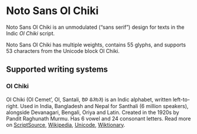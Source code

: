
# Noto Sans Ol Chiki

Noto Sans Ol Chiki is an unmodulated (“sans serif”) design for texts in the Indic _Ol Chiki_ script. 

Noto Sans Ol Chiki has multiple weights, contains 55 glyphs, and supports 53 characters from the Unicode block Ol Chiki.


## Supported writing systems


### Ol Chiki

Ol Chiki (Ol Cemet’, Ol, Santali, ᱚᱞ ᱪᱤᱠᱤ) is an Indic alphabet, written left-to-right. Used in India, Bangladesh and Nepal for Santhali (6 million speakers), alongside Devanagari, Bengali, Oriya and Latin. Created in the 1920s by Pandit Raghunath Murmu. Has 6 vowel and 24 consonant letters. Read more on [ScriptSource](https://scriptsource.org/scr/Olck), [Wikipedia](https://en.wikipedia.org/wiki/ISO_15924:Olck), [Unicode](https://www.unicode.org/versions/Unicode13.0.0/ch13.pdf#G29195), [Wiktionary](https://en.wiktionary.org/wiki/Category:Ol_Chiki_script).

